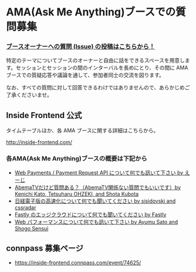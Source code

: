 # AMA(Ask Me Anything)ブースでの質問募集

### [ブースオーナーへの質問 (Issue) の投稿はこちらから！](https://github.com/insidefrontend/issue2-ama/issues/new)

特定のテーマについてブースのオーナーと自由に話をできるスペースを用意します。セッションとセッションの間のインターバルを長めにとり、その間に AMA ブースでの質疑応答や議論を通して、参加者同士の交流を図ります。

なお、すべての質問に対して回答できるわけではありませんので、あらかじめご了承くださいませ。

## Inside Frontend 公式

タイムテーブルほか、各 AMA ブースに関する詳細はこちらから。

http://inside-frontend.com/

### 各AMA(Ask Me Anything)ブースの概要は下記から

- [Web Payments / Payment Request API について何でも訊いて下さい by えーじ](https://github.com/insidefrontend/issue-2/tree/master/topics/ama-booths/agektmr-payment)
- [AbemaTVだけど質問ある？（AbemaTV関係ない質問でもいいです）by Kenichi Kato, Tetsuharu OHZEKI, and Shota Kubota](https://github.com/insidefrontend/issue-2/tree/master/topics/ama-booths/saneyuki-abema)
- [日経電子版の高速化について何でも聞いてください by sisidovski and cssradar](https://github.com/insidefrontend/issue-2/tree/master/topics/ama-booths/sisidovski-nikkei)
- [Fastly のエッジクラウドについて何でも聞いてください by Fastly](https://github.com/insidefrontend/issue-2/tree/master/topics/ama-booths/toshiaizawa-fastly)
- [Web パフォーマンスについて何でも訊いて下さい by Ayumu Sato and Shogo Sensui](https://github.com/insidefrontend/issue-2/tree/master/topics/ama-booths/webperf)

## connpass 募集ページ

- https://inside-frontend.connpass.com/event/74625/